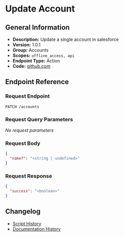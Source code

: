 <!-- BEGIN GENERATED CONTENT -->
# Update Account

## General Information

- **Description:** Update a single account in salesforce
- **Version:** 1.0.1
- **Group:** Accounts
- **Scopes:** `offline_access, api`
- **Endpoint Type:** Action
- **Code:** [github.com](https://github.com/NangoHQ/integration-templates/tree/main/integrations/salesforce/actions/update-account.ts)


## Endpoint Reference

### Request Endpoint

`PATCH /accounts`

### Request Query Parameters

_No request parameters_

### Request Body

```json
{
  "name?": "<string | undefined>"
}
```

### Request Response

```json
{
  "success": "<boolean>"
}
```

## Changelog

- [Script History](https://github.com/NangoHQ/integration-templates/commits/main/integrations/salesforce/actions/update-account.ts)
- [Documentation History](https://github.com/NangoHQ/integration-templates/commits/main/integrations/salesforce/actions/update-account.md)

<!-- END  GENERATED CONTENT -->

